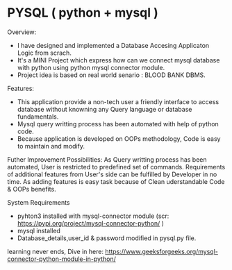 # PYSQL ( python + mysql )

Overview: 
* I have designed and implemented a Database Accesing Applicaton Logic from scrach.
* It's a MINI Project which express how can we connect mysql database with python using python mysql connector module.
* Project idea is based on real world senario : BLOOD BANK DBMS.

Features:
* This application provide a non-tech user a friendly interface to access database without knowning any Query language or database fundamentals.
* Mysql query writting process has been automated with help of python code.
* Because application is developed on OOPs methodology, Code is easy to maintain and modify.

Futher Improvement Possibilities:
 As Query writting process has been automated, User is restricted to predefined set of commands.
 Requirements of additional features from User's side can be fulfilled by Developer in no time.
 As adding features is easy task because of Clean uderstandable Code & OOPs benefits.

System Requirements
* pyhton3 installed with mysql-connector module (scr: https://pypi.org/project/mysql-connector-python/ )
* mysql installed 
* Database_details,user_id & password modified in pysql.py file.

learning never ends, Dive in here: https://www.geeksforgeeks.org/mysql-connector-python-module-in-python/
